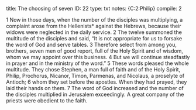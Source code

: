 title:          The choosing of seven
ID:             22
type:           txt
notes:          {C:2:Philip}
compile:        2


 1 Now in those days, when the number of the disciples was multiplying, a complaint arose from the Hellenists* against the Hebrews, because their widows were neglected in the daily service. 2 The twelve summoned the multitude of the disciples and said, “It is not appropriate for us to forsake the word of God and serve tables. 3 Therefore select from among you, brothers, seven men of good report, full of the Holy Spirit and of wisdom, whom we may appoint over this business. 4 But we will continue steadfastly in prayer and in the ministry of the word.”
5 These words pleased the whole multitude. They chose Stephen, a man full of faith and of the Holy Spirit, Philip, Prochorus, Nicanor, Timon, Parmenas, and Nicolaus, a proselyte of Antioch; 6 whom they set before the apostles. When they had prayed, they laid their hands on them. 7 The word of God increased and the number of the disciples multiplied in Jerusalem exceedingly. A great company of the priests were obedient to the faith. 
